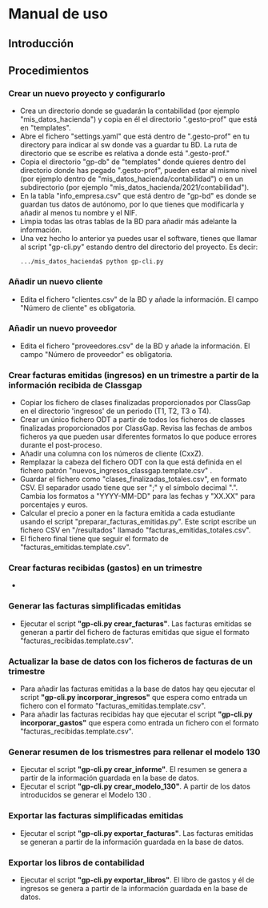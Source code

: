 Manual de uso
=============

## Introducción

## Procedimientos

### Crear un nuevo proyecto y configurarlo

* Crea un directorio donde se guadarán la contabilidad (por ejemplo "mis_datos_hacienda") y copia en él el directorio ".gesto-prof" que está en "templates".  
* Abre el fichero "settings.yaml" que está dentro de ".gesto-prof" en tu directory para indicar al sw donde vas a guardar tu BD. La ruta de directorio que se escribe es relativa a donde está ".gesto-prof." 
* Copia el directorio "gp-db" de "templates" donde quieres dentro del directorio donde has pegado ".gesto-prof", pueden estar al mismo nivel (por ejemplo dentro de "mis_datos_hacienda/contabilidad") o en un subdirectorio (por ejemplo "mis_datos_hacienda/2021/contabilidad").
* En la tabla "info_empresa.csv" que está dentro de "gp-bd" es donde se guardan tus datos de autónomo, por lo que tienes que modificarla y añadir al menos tu nombre y el NIF.
* Limpia todas las otras tablas de la BD para añadir más adelante la información.
* Una vez hecho lo anterior ya puedes usar el software, tienes que llamar al script "gp-cli.py" estando dentro del directorio del proyecto. Es decir: 
    ```console  
    .../mis_datos_hacienda$ python gp-cli.py
    ```

### Añadir un nuevo cliente

* Edita el fichero "clientes.csv" de la BD y añade la información. El campo "Número de cliente" es obligatoria.

### Añadir un nuevo proveedor

* Edita el fichero "proveedores.csv" de la BD y añade la información. El campo "Número de proveedor" es obligatoria.

### Crear facturas emitidas (ingresos) en un trimestre a partir de la información recibida de Classgap

* Copiar los fichero de clases finalizadas proporcionados por ClassGap en el directorio 'ingresos' de un periodo (T1, T2, T3 o T4). 
* Crear un único fichero ODT a partir de todos los ficheros de classes finalizadas proporcionados por ClassGap. Revisa las fechas de ambos ficheros ya que pueden usar diferentes formatos lo que poduce errores durante el post-proceso.
* Añadir una columna con los números de cliente (CxxZ).
* Remplazar la cabeza del fichero ODT con la que está definida en el fichero patrón "nuevos_ingresos_classgap.template.csv" .
* Guardar el fichero como "clases_finalizadas_totales.csv", en formato CSV. El separador usado tiene que ser ";" y el símbolo decimal ".". Cambia los formatos a "YYYY-MM-DD" para las fechas y "XX.XX" para porcentajes y euros.
* Calcular el precio a poner en la factura emitida a cada estudiante usando el script "preparar_facturas_emitidas.py". Este script escribe un fichero CSV en "/resultados" llamado "facturas_emitidas_totales.csv".
* El fichero final tiene que seguir el formato de "facturas_emitidas.template.csv".

### Crear facturas recibidas (gastos) en un trimestre

* 

### Generar las facturas simplificadas emitidas

* Ejecutar el script **"gp-cli.py crear_facturas"**. Las facturas emitidas se generan a partir del fichero de facturas emitidas que sigue el formato "facturas_recibidas.template.csv".

### Actualizar la base de datos con los ficheros de facturas de un trimestre

* Para añadir las facturas emitidas a la base de datos hay qeu ejecutar el script **"gp-cli.py incorporar_ingresos"** que espera como entrada un fichero con el formato "facturas_emitidas.template.csv".
* Para añadir las facturas recibidas hay que ejecutar el script **"gp-cli.py incorporar_gastos"** que espera como entrada un fichero con el formato "facturas_recibidas.template.csv".

### Generar resumen de los trismestres para rellenar el modelo 130

* Ejecutar el script **"gp-cli.py crear_informe"**. El resumen se genera a partir de la información guardada en la base de datos.
* Ejecutar el script **"gp-cli.py crear_modelo_130"**. A partir de los datos introducidos se generar el Modelo 130 .

### Exportar las facturas simplificadas emitidas

* Ejecutar el script **"gp-cli.py exportar_facturas"**. Las facturas emitidas se generan a partir de la información guardada en la base de datos.

### Exportar los libros de contabilidad 

* Ejecutar el script **"gp-cli.py exportar_libros"**. El libro de gastos y él de ingresos se genera a partir de la información guardada en la base de datos.
